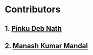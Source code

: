 # Contributors 

## 1. [Pinku Deb Nath](https://github.com/prantoran) 

## 2. [Manash Kumar Mandal](https://github.com/manashmndl)
